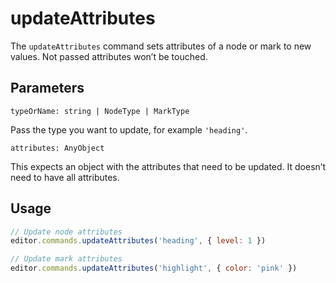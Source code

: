 # updateAttributes
The `updateAttributes` command sets attributes of a node or mark to new values. Not passed attributes won’t be touched.

## Parameters

`typeOrName: string | NodeType | MarkType`

Pass the type you want to update, for example `'heading'`.

`attributes: AnyObject`

This expects an object with the attributes that need to be updated. It doesn’t need to have all attributes.

## Usage
```js
// Update node attributes
editor.commands.updateAttributes('heading', { level: 1 })

// Update mark attributes
editor.commands.updateAttributes('highlight', { color: 'pink' })
```

